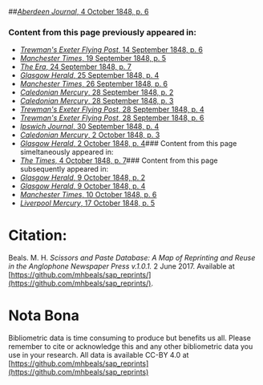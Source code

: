 ##[*Aberdeen Journal*, 4 October 1848, p. 6](https://mhbeals.github.io/sap_html/Aberdeen-Journal/Aberdeen-Journal-4-October-1848-p-6)

### Content from this page previously appeared in:
+ [*Trewman's Exeter Flying Post*, 14 September 1848, p. 6](https://mhbeals.github.io/sap_html/Trewman's-Exeter-Flying-Post/Trewman's-Exeter-Flying-Post-14-September-1848-p-6)
+ [*Manchester Times*, 19 September 1848, p. 5](https://mhbeals.github.io/sap_html/Manchester-Times/Manchester-Times-19-September-1848-p-5)
+ [*The Era*, 24 September 1848, p. 7](https://mhbeals.github.io/sap_html/The-Era/The-Era-24-September-1848-p-7)
+ [*Glasgow Herald*, 25 September 1848, p. 4](https://mhbeals.github.io/sap_html/Glasgow-Herald/Glasgow-Herald-25-September-1848-p-4)
+ [*Manchester Times*, 26 September 1848, p. 6](https://mhbeals.github.io/sap_html/Manchester-Times/Manchester-Times-26-September-1848-p-6)
+ [*Caledonian Mercury*, 28 September 1848, p. 2](https://mhbeals.github.io/sap_html/Caledonian-Mercury/Caledonian-Mercury-28-September-1848-p-2)
+ [*Caledonian Mercury*, 28 September 1848, p. 3](https://mhbeals.github.io/sap_html/Caledonian-Mercury/Caledonian-Mercury-28-September-1848-p-3)
+ [*Trewman's Exeter Flying Post*, 28 September 1848, p. 4](https://mhbeals.github.io/sap_html/Trewman's-Exeter-Flying-Post/Trewman's-Exeter-Flying-Post-28-September-1848-p-4)
+ [*Trewman's Exeter Flying Post*, 28 September 1848, p. 6](https://mhbeals.github.io/sap_html/Trewman's-Exeter-Flying-Post/Trewman's-Exeter-Flying-Post-28-September-1848-p-6)
+ [*Ipswich Journal*, 30 September 1848, p. 4](https://mhbeals.github.io/sap_html/Ipswich-Journal/Ipswich-Journal-30-September-1848-p-4)
+ [*Caledonian Mercury*, 2 October 1848, p. 3](https://mhbeals.github.io/sap_html/Caledonian-Mercury/Caledonian-Mercury-2-October-1848-p-3)
+ [*Glasgow Herald*, 2 October 1848, p. 4](https://mhbeals.github.io/sap_html/Glasgow-Herald/Glasgow-Herald-2-October-1848-p-4)### Content from this page simeltaneously appeared in:
+ [*The Times*, 4 October 1848, p. 7](https://mhbeals.github.io/sap_html/The-Times/The-Times-4-October-1848-p-7)### Content from this page subsequently appeared in:
+ [*Glasgow Herald*, 9 October 1848, p. 2](https://mhbeals.github.io/sap_html/Glasgow-Herald/Glasgow-Herald-9-October-1848-p-2)
+ [*Glasgow Herald*, 9 October 1848, p. 4](https://mhbeals.github.io/sap_html/Glasgow-Herald/Glasgow-Herald-9-October-1848-p-4)
+ [*Manchester Times*, 10 October 1848, p. 6](https://mhbeals.github.io/sap_html/Manchester-Times/Manchester-Times-10-October-1848-p-6)
+ [*Liverpool Mercury*, 17 October 1848, p. 5](https://mhbeals.github.io/sap_html/Liverpool-Mercury/Liverpool-Mercury-17-October-1848-p-5)
                    
# Citation: 

Beals. M. H. *Scissors and Paste Database: A Map of Reprinting and Reuse in the Anglophone Newspaper Press v.1.0.1.* 2 June 2017. Available at [https://github.com/mhbeals/sap_reprints/](https://github.com/mhbeals/sap_reprints/). 
                    
# Nota Bona

Bibliometric data is time consuming to produce but benefits us all. Please remember to cite or acknowledge this and any other bibliometric data you use in your research. All data is available CC-BY 4.0 at [https://github.com/mhbeals/sap_reprints](https://github.com/mhbeals/sap_reprints)